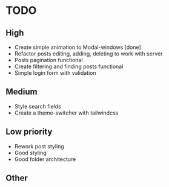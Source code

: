# TODO

## High

- Create simple animation to Modal-windows [done]
- Refactor posts editing, adding, deleting to work with server
- Posts pagination functional
- Create filtering and finding posts functional
- Simple login form with validation

## Medium

- Style search fields
- Create a theme-switcher with tailwindcss

## Low priority

- Rework post styling
- Good styling
- Good folder architecture

## Other
